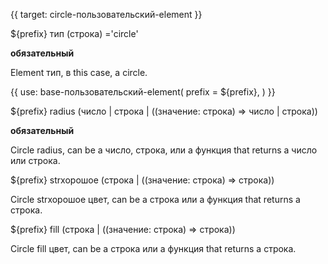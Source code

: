 {{ target: circle-пользовательский-element }}

${prefix} тип (строка) ='circle'

**обязательный**

Element тип, в this case, a circle.

{{ use: base-пользовательский-element(
    prefix = ${prefix},
) }}

${prefix} radius (число | строка | ((значение: строка) => число | строка))

**обязательный**

Circle radius, can be a число, строка, или a функция that returns a число или строка.

${prefix} strхорошоe (строка | ((значение: строка) => строка))

Circle strхорошоe цвет, can be a строка или a функция that returns a строка.

${prefix} fill (строка | ((значение: строка) => строка))

Circle fill цвет, can be a строка или a функция that returns a строка.